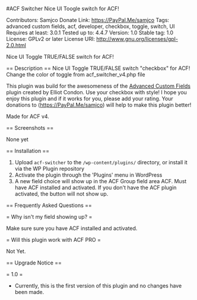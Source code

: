 #ACF Switcher
Nice UI Toogle switch for ACF!

Contributors: Samjco
Donate Link: https://PayPal.Me/samjco
Tags: advanced custom fields, acf, developer, checkbox, toggle, switch, UI
Requires at least: 3.0.1
Tested up to: 4.4.7
Version: 1.0
Stable tag: 1.0
License: GPLv2 or later
License URI: http://www.gnu.org/licenses/gpl-2.0.html

Nice UI Toggle TRUE/FALSE switch for ACF! 

== Description == 
Nice UI Toggle TRUE/FALSE switch "checkbox" for ACF!
Change the color of toggle from acf_switcher_v4.php file

This plugin was build for the awesomeness of the [Advanced Custom Fields](https://wordpress.org/plugins/advanced-custom-fields/ "Advanced custom fields | ACF") plugin created by Elliot Condon.
Use your checkbox with style!  I hope you enjoy this plugin and if it works for you, please add your rating. Your donations to (https://PayPal.Me/samjco) will help to make this plugin better!

Made for ACF v4.

== Screenshots ==

None yet


== Installation ==

1. Upload `acf-switcher` to the `/wp-content/plugins/` directory, or install it via the WP Plugin repository
2. Activate the plugin through the 'Plugins' menu in WordPress
3. A new field choice will show up in the ACF Group field area ACF. Must have ACF installed and activated. If you don't have the ACF plugin activated, the button will not show up.


== Frequently Asked Questions ==

= Why isn't my field showing up? =

Make sure sure you have ACF installed and activated.

= Will this plugin work with ACF PRO =

Not Yet.


== Upgrade Notice ==

= 1.0 =
* Currently, this is the first version of this plugin and no changes have been made. 
